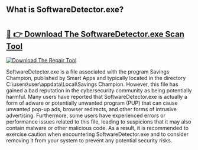 ## What is SoftwareDetector.exe? 

# <h2><a href="https://exedetect.com/download.php?SoftwareDetector.exe">🔗 👉 Download The SoftwareDetector.exe Scan Tool</a></h2>

[![Download The Repair Tool](https://exedetect.com/download-button.jpg)](https://exedetect.com/download.php?SoftwareDetector.exe)

SoftwareDetector.exe is a file associated with the program Savings Champion, published by Smart Apps and typically located in the directory C:\users\user\appdata\Local\Savings Champion. However, this file has gained a bad reputation in the cybersecurity community as being potentially harmful. Many users have reported that SoftwareDetector.exe is actually a form of adware or potentially unwanted program (PUP) that can cause unwanted pop-up ads, browser redirects, and other forms of intrusive advertising. Furthermore, some users have experienced errors or performance issues related to this file, leading to suspicions that it may also contain malware or other malicious code. As a result, it is recommended to exercise caution when encountering SoftwareDetector.exe and to consider removing it from your system to prevent any potential security risks.